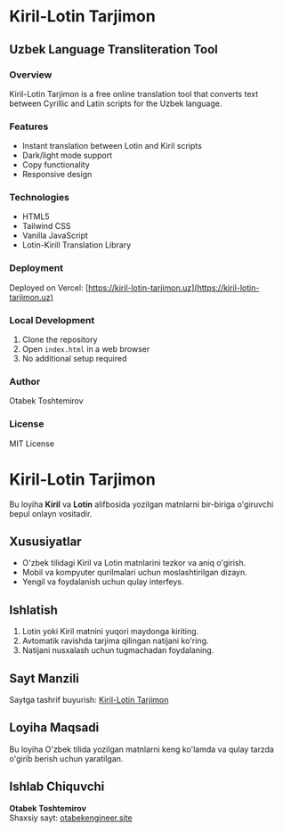 # Kiril-Lotin Tarjimon

## Uzbek Language Transliteration Tool

### Overview
Kiril-Lotin Tarjimon is a free online translation tool that converts text between Cyrillic and Latin scripts for the Uzbek language.

### Features
- Instant translation between Lotin and Kiril scripts
- Dark/light mode support
- Copy functionality
- Responsive design

### Technologies
- HTML5
- Tailwind CSS
- Vanilla JavaScript
- Lotin-Kirill Translation Library

### Deployment
Deployed on Vercel: [https://kiril-lotin-tarjimon.uz](https://kiril-lotin-tarjimon.uz)

### Local Development
1. Clone the repository
2. Open `index.html` in a web browser
3. No additional setup required

### Author
Otabek Toshtemirov

### License
MIT License
# Kiril-Lotin Tarjimon

Bu loyiha **Kiril** va **Lotin** alifbosida yozilgan matnlarni bir-biriga o'giruvchi bepul onlayn vositadir.

## Xususiyatlar
- O'zbek tilidagi Kiril va Lotin matnlarini tezkor va aniq o'girish.
- Mobil va kompyuter qurilmalari uchun moslashtirilgan dizayn.
- Yengil va foydalanish uchun qulay interfeys.

## Ishlatish
1. Lotin yoki Kiril matnini yuqori maydonga kiriting.
2. Avtomatik ravishda tarjima qilingan natijani ko'ring.
3. Natijani nusxalash uchun tugmachadan foydalaning.

## Sayt Manzili
Saytga tashrif buyurish: [Kiril-Lotin Tarjimon](https://kiril-lotin-tarjimon.uz)

## Loyiha Maqsadi
Bu loyiha O'zbek tilida yozilgan matnlarni keng ko'lamda va qulay tarzda o'girib berish uchun yaratilgan.

## Ishlab Chiquvchi
**Otabek Toshtemirov**  
Shaxsiy sayt: [otabekengineer.site](https://otabekengineer.site)

